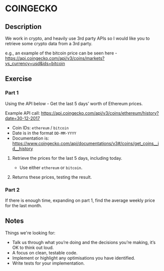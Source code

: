 # COINGECKO

## Description

We work in crypto, and heavily use 3rd party APIs so I would like you to retrieve some crypto
data from a 3rd party.

e.g., an example of the bitcoin price can be seen here -
https://api.coingecko.com/api/v3/coins/markets?vs_currency=usd&ids=bitcoin

## Exercise

### Part 1

Using the API below - Get the last 5 days’ worth of Ethereum prices.

Example API call: https://api.coingecko.com/api/v3/coins/ethereum/history?date=30-12-2017
* Coin IDs: `ethereum` / `bitcoin`
* Date is in the format `DD-MM-YYYY`
* Documentation is:
https://www.coingecko.com/api/documentations/v3#/coins/get_coins__id__history

1. Retrieve the prices for the last 5 days, including today.
   * Use either `ethereum` or `bitcoin`.

2. Returns these prices, testing the result.

### Part 2

If there is enough time, expanding on part 1, find the average weekly price for the last month.

## Notes

Things we're looking for:

* Talk us through what you’re doing and the decisions you’re making, it’s OK to think
  out loud.
* A focus on clean, testable code.
* Implement or highlight any optimisations you have identified.
* Write tests for your implementation.
